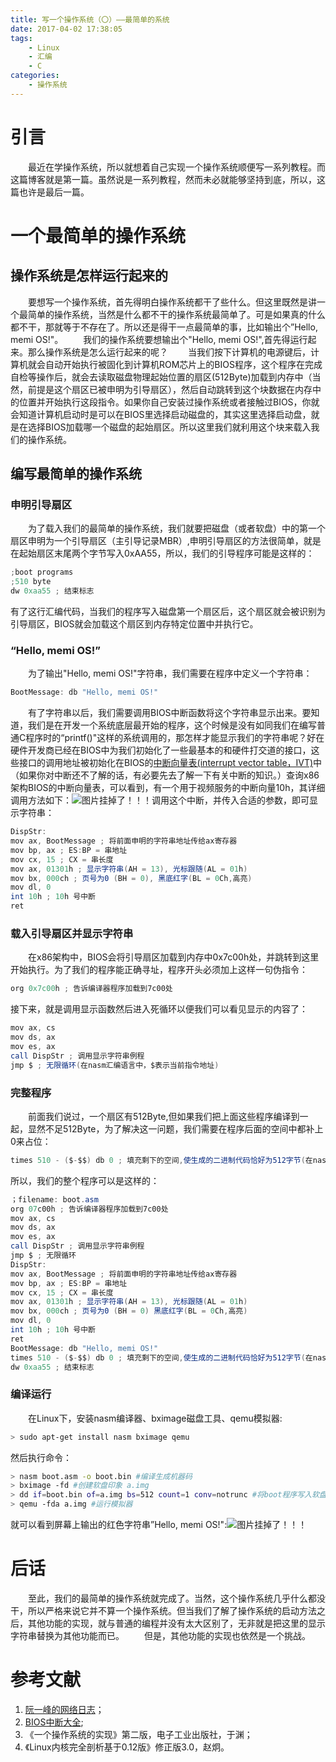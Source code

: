 ```yaml
---
title: 写一个操作系统（〇）——最简单的系统
date: 2017-04-02 17:38:05
tags:
    - Linux 
    - 汇编
    - C
categories:
    - 操作系统
---
```

# 引言
&emsp;&emsp;最近在学操作系统，所以就想着自己实现一个操作系统顺便写一系列教程。而这篇博客就是第一篇。虽然说是一系列教程，然而未必就能够坚持到底，所以，这篇也许是最后一篇。
# 一个最简单的操作系统
## 操作系统是怎样运行起来的
&emsp;&emsp;要想写一个操作系统，首先得明白操作系统都干了些什么。但这里既然是讲一个最简单的操作系统，当然是什么都不干的操作系统最简单了。可是如果真的什么都不干，那就等于不存在了。所以还是得干一点最简单的事，比如输出个”Hello, memi OS!"。
&emsp;&emsp;我们的操作系统要想输出个"Hello, memi OS!",首先得运行起来。那么操作系统是怎么运行起来的呢？
&emsp;&emsp;当我们按下计算机的电源键后，计算机就会自动开始执行被固化到计算机ROM芯片上的BIOS程序，这个程序在完成自检等操作后，就会去读取磁盘物理起始位置的扇区(512Byte)加载到内存中（当然，前提是这个扇区已被申明为引导扇区），然后自动跳转到这个块数据在内存中的位置并开始执行这段指令。如果你自己安装过操作系统或者接触过BIOS，你就会知道计算机启动时是可以在BIOS里选择启动磁盘的，其实这里选择启动盘，就是在选择BIOS加载哪一个磁盘的起始扇区。所以这里我们就利用这个块来载入我们的操作系统。
## 编写最简单的操作系统
### 申明引导扇区
&emsp;&emsp;为了载入我们的最简单的操作系统，我们就要把磁盘（或者软盘）中的第一个扇区申明为一个引导扇区（主引导记录MBR）,申明引导扇区的方法很简单，就是在起始扇区末尾两个字节写入0xAA55，所以，我们的引导程序可能是这样的：
```as
;boot programs
;510 byte
dw 0xaa55 ; 结束标志
```
有了这行汇编代码，当我们的程序写入磁盘第一个扇区后，这个扇区就会被识别为引导扇区，BIOS就会加载这个扇区到内存特定位置中并执行它。
### “Hello, memi OS!”
&emsp;&emsp;为了输出"Hello, memi OS!"字符串，我们需要在程序中定义一个字符串：
```c
BootMessage: db "Hello, memi OS!"
```
&emsp;&emsp;有了字符串以后，我们需要调用BIOS中断函数将这个字符串显示出来。要知道，我们是在开发一个系统底层最开始的程序，这个时候是没有如同我们在编写普通C程序时的“printf()"这样的系统调用的，那怎样才能显示我们的字符串呢？好在硬件开发商已经在BIOS中为我们初始化了一些最基本的和硬件打交道的接口，这些接口的调用地址被初始化在BIOS的[中断向量表(interrupt vector table，IVT)](http://wiki.osdev.org/BIOS)中（如果你对中断还不了解的话，有必要先去了解一下有关中断的知识。）查询x86架构BIOS的中断向量表，可以看到，有一个用于视频服务的中断向量10h，其详细调用方法如下：![图片挂掉了！！！](/images/memios_00_int_10h.png)调用这个中断，并传入合适的参数，即可显示字符串：
```as
DispStr:
mov ax, BootMessage ; 将前面申明的字符串地址传给ax寄存器
mov bp, ax ; ES:BP = 串地址
mov cx, 15 ; CX = 串长度
mov ax, 01301h ; 显示字符串(AH = 13), 光标跟随(AL = 01h)
mov bx, 000ch ; 页号为0 (BH = 0), 黑底红字(BL = 0Ch,高亮)
mov dl, 0
int 10h ; 10h 号中断
ret
```
### 载入引导扇区并显示字符串
&emsp;&emsp;在x86架构中，BIOS会将引导扇区加载到内存中0x7c00h处，并跳转到这里开始执行。为了我们的程序能正确寻址，程序开头必须加上这样一句伪指令：
```as
org 0x7c00h ; 告诉编译器程序加载到7c00处
```
接下来，就是调用显示函数然后进入死循环以便我们可以看见显示的内容了：
```as
mov ax, cs
mov ds, ax
mov es, ax
call DispStr ; 调用显示字符串例程
jmp $ ; 无限循环(在nasm汇编语言中，$表示当前指令地址)
```
### 完整程序
&emsp;&emsp;前面我们说过，一个扇区有512Byte,但如果我们把上面这些程序编译到一起，显然不足512Byte，为了解决这一问题，我们需要在程序后面的空间中都补上0来占位：
```as
times 510 - ($-$$) db 0 ; 填充剩下的空间,使生成的二进制代码恰好为512字节(在nasm中，$$表示程序起始地址)
```
所以，我们的整个程序可以是这样的：
```as
；filename: boot.asm
org 07c00h ; 告诉编译器程序加载到7c00处
mov ax, cs
mov ds, ax
mov es, ax
call DispStr ; 调用显示字符串例程
jmp $ ; 无限循环
DispStr:
mov ax, BootMessage ; 将前面申明的字符串地址传给ax寄存器
mov bp, ax ; ES:BP = 串地址
mov cx, 15 ; CX = 串长度
mov ax, 01301h ; 显示字符串(AH = 13), 光标跟随(AL = 01h)
mov bx, 000ch ; 页号为0 (BH = 0) 黑底红字(BL = 0Ch,高亮)
mov dl, 0
int 10h ; 10h 号中断
ret
BootMessage: db "Hello, memi OS!"
times 510 - ($-$$) db 0 ; 填充剩下的空间,使生成的二进制代码恰好为512字节(在nasm中，$$表示程序起始地址)
dw 0xaa55 ; 结束标志
```
### 编译运行
&emsp;&emsp;在Linux下，安装nasm编译器、bximage磁盘工具、qemu模拟器:
``` sh
> sudo apt-get install nasm bximage qemu
```
然后执行命令：
``` sh
> nasm boot.asm -o boot.bin #编译生成机器码
> bximage -fd #创建软盘印象 a.img
> dd if=boot.bin of=a.img bs=512 count=1 conv=notrunc #将boot程序写入软盘印象文件
> qemu -fda a.img #运行模拟器
```
就可以看到屏幕上输出的红色字符串”Hello, memi OS!":![图片挂掉了！！！](/images/memios_00_qemu.png)

# 后话
&emsp;&emsp;至此，我们的最简单的操作系统就完成了。当然，这个操作系统几乎什么都没干，所以严格来说它并不算一个操作系统。但当我们了解了操作系统的启动方法之后，其他功能的实现，就与普通的编程并没有太大区别了，无非就是把这里的显示字符串替换为其他功能而已。
&emsp;&emsp;但是，其他功能的实现也依然是一个挑战。

# 参考文献
1. [阮一峰的网络日志](http://www.ruanyifeng.com/blog/2013/02/booting.html)；
2. [BIOS中断大全](http://blog.chinaunix.net/uid-27033491-id-3239348.html);
3. 《一个操作系统的实现》第二版，电子工业出版社，于渊；
4. 《Linux内核完全剖析基于0.12版》修正版3.0，赵炯。


